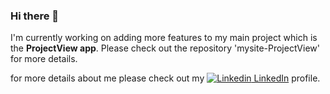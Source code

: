 ### Hi there 👋

I'm currently working on adding more features to my main project which is the **ProjectView app**. Please check out the repository 'mysite-ProjectView' for more details.

for more details about me please check out my [![Linkedin](https://i.stack.imgur.com/gVE0j.png) LinkedIn](https://www.linkedin.com/in/stanis%C5%82aw-smith-49b6731b3/) profile.

<!--
**stachusmith/stachusmith** is a ✨ _special_ ✨ repository because its `README.md` (this file) appears on your GitHub profile.

Here are some ideas to get you started:

- 🔭 I’m currently working on ...
- 🌱 I’m currently learning ...
- 👯 I’m looking to collaborate on ...
- 🤔 I’m looking for help with ...
- 💬 Ask me about ...
- 📫 How to reach me: ...
- 😄 Pronouns: ...
- ⚡ Fun fact: ...
-->
